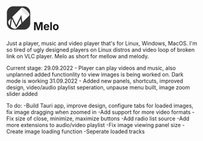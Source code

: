 # <img src="mello_logo2d.png" height="64px" width="auto"> Melo
Just a player, music and video player that's for Linux, Windows, MacOS. I'm so tired of ugly designed players on Linux distros and video loop of broken link on VLC player. 
Melo as short for mellow and melody.

Current stage:
29.09.2022 - Player can play videos and music, also unplanned added functionlity to view images is being worked on. Dark mode is working
31.09.2022 - Added new panels, shortcuts, improved design, video/audio playlist seperation, unpause menu built, image zoom slider added

To do:
-Build Tauri app, improve design, configure tabs for loaded images, fix image dragging when zoomed in
-Add support for more video formats
-Fix size of close, minimize, maximize buttons
-Add radio list source
-Add more extensions to audio/video playlist
-Fix image viewing panel size
-Create image loading function
-Seperate loaded tracks 
